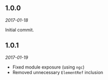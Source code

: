 1.0.0
-----

*2017-01-18*

Initial commit.


1.0.1
-----

*2017-01-19*

- Fixed module exposure (using `ngc`)
- Removed unnecessary `ElementRef` inclusion